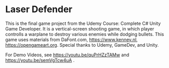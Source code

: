# Laser Defender
This is the final game project from the Udemy Course: Complete C# Unity Game Developer.
It is a vertical-screen shooting game, in which player controlls a warplane to destroy various enemies while dodging bullets.
This game uses materials from DaFont.com, https://www.kenney.nl, https://opengameart.org. Special thanks to Udemy, GameDev, and Unity.

For Demo Videos, see https://youtu.be/quPrHZzTAMw and https://youtu.be/semVgTcw4uA .
